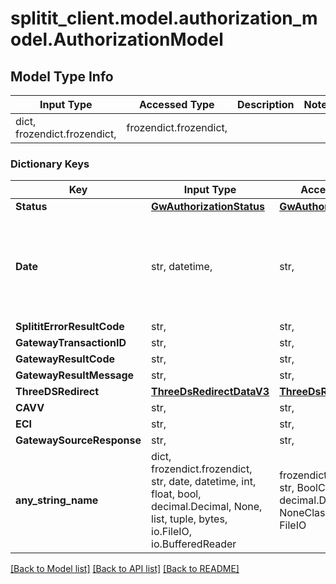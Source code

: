 # splitit_client.model.authorization_model.AuthorizationModel

## Model Type Info
Input Type | Accessed Type | Description | Notes
------------ | ------------- | ------------- | -------------
dict, frozendict.frozendict,  | frozendict.frozendict,  |  | 

### Dictionary Keys
Key | Input Type | Accessed Type | Description | Notes
------------ | ------------- | ------------- | ------------- | -------------
**Status** | [**GwAuthorizationStatus**](GwAuthorizationStatus.md) | [**GwAuthorizationStatus**](GwAuthorizationStatus.md) |  | 
**Date** | str, datetime,  | str,  |  | [optional] value must conform to RFC-3339 date-time
**SplititErrorResultCode** | str,  | str,  |  | [optional] 
**GatewayTransactionID** | str,  | str,  |  | [optional] 
**GatewayResultCode** | str,  | str,  |  | [optional] 
**GatewayResultMessage** | str,  | str,  |  | [optional] 
**ThreeDSRedirect** | [**ThreeDsRedirectDataV3**](ThreeDsRedirectDataV3.md) | [**ThreeDsRedirectDataV3**](ThreeDsRedirectDataV3.md) |  | [optional] 
**CAVV** | str,  | str,  |  | [optional] 
**ECI** | str,  | str,  |  | [optional] 
**GatewaySourceResponse** | str,  | str,  |  | [optional] 
**any_string_name** | dict, frozendict.frozendict, str, date, datetime, int, float, bool, decimal.Decimal, None, list, tuple, bytes, io.FileIO, io.BufferedReader | frozendict.frozendict, str, BoolClass, decimal.Decimal, NoneClass, tuple, bytes, FileIO | any string name can be used but the value must be the correct type | [optional]

[[Back to Model list]](../../README.md#documentation-for-models) [[Back to API list]](../../README.md#documentation-for-api-endpoints) [[Back to README]](../../README.md)

